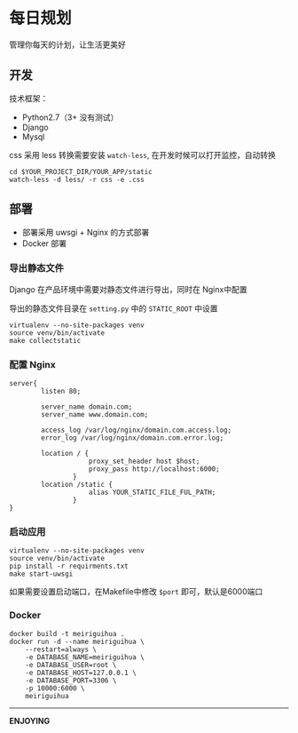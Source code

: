 # 每日规划

管理你每天的计划，让生活更美好

## 开发

技术框架：

- Python2.7（3+ 没有测试）
- Django
- Mysql

css 采用 less 转换需要安装 ```watch-less```, 在开发时候可以打开监控，自动转换

```
cd $YOUR_PROJECT_DIR/YOUR_APP/static
watch-less -d less/ -r css -e .css
```

## 部署

- 部署采用 uwsgi + Nginx 的方式部署
- Docker 部署

### 导出静态文件

Django 在产品环境中需要对静态文件进行导出，同时在 Nginx中配置

导出的静态文件目录在 ```setting.py``` 中的 ```STATIC_ROOT``` 中设置

```
virtualenv --no-site-packages venv
source venv/bin/activate
make collectstatic
```

### 配置 Nginx

```
server{
        listen 80;

        server_name domain.com;
        server_name www.domain.com;

        access_log /var/log/nginx/domain.com.access.log;
        error_log /var/log/nginx/domain.com.error.log;

        location / {
                    proxy_set_header host $host;
                    proxy_pass http://localhost:6000;
                }
        location /static {
                    alias YOUR_STATIC_FILE_FUL_PATH;
                }
}

```

### 启动应用

```
virtualenv --no-site-packages venv
source venv/bin/activate
pip install -r requirments.txt
make start-uwsgi
```

如果需要设置启动端口，在Makefile中修改 ```$port``` 即可，默认是6000端口


### Docker

```shell
docker build -t meiriguihua .
docker run -d --name meiriguihua \
    --restart=always \
    -e DATABASE_NAME=meiriguihua \
    -e DATABASE_USER=root \
    -e DATABASE_HOST=127.0.0.1 \
    -e DATABASE_PORT=3306 \
    -p 10000:6000 \
    meiriguihua
```

---- 

**ENJOYING**

